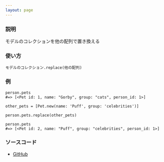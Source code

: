 ```yaml
---
layout: page
---
```


### 説明

モデルのコレクションを他の配列で置き換える

### 使い方

    モデルのコレクション.replace(他の配列)

### 例

    person.pets
    #=> [<Pet id: 1, name: "Gorby", group: "cats", person_id: 1>]

    other_pets = [Pet.new(name: 'Puff', group: 'celebrities')]

    person.pets.replace(other_pets)

    person.pets
    #=> [<Pet id: 2, name: "Puff", group: "celebrities", person_id: 1>]

### ソースコード

- [GitHub](https://github.com/rails/rails/blob/984c3ef2775781d47efa9f541ce570daa2434a80/activerecord/lib/active_record/associations/collection_proxy.rb#L389)
